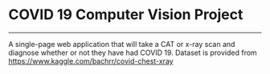 # COVID 19 Computer Vision Project
---
A single-page web application that will take a CAT or x-ray scan and diagnose whether or not they have had COVID 19. Dataset is provided from https://www.kaggle.com/bachrr/covid-chest-xray

